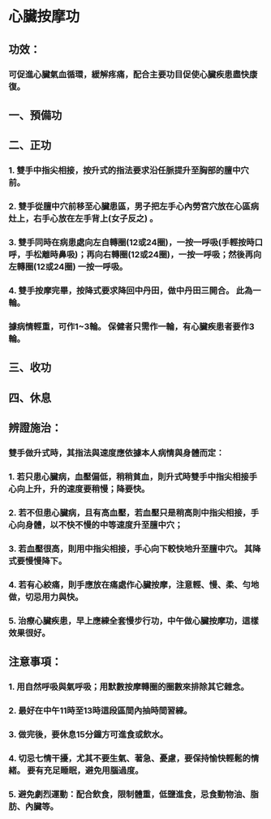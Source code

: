 # 心臟按摩功
## 功效： 
### 可促進心臟氣血循環，緩解疼痛，配合主要功目促使心臟疾患盡快康復。

## 一、預備功
## 二、正功
### 1. 雙手中指尖相接，按升式的指法要求沿任脈提升至胸部的膻中穴前。
### 2. 雙手從膻中穴前移至心臟患區，男子把左手心內勞宮穴放在心區病灶上，右手心放在左手背上(女子反之) 。
### 3. 雙手同時在病患處向左自轉圈(12或24圈)，一按一呼吸(手輕按時口呼，手松離時鼻吸)；再向右轉圈(12或24圈)，一按一呼吸；然後再向左轉圈(12或24圈) 一按一呼吸。
### 4. 雙手按摩完畢，按降式要求降回中丹田，做中丹田三開合。 此為一輪。
### 據病情輕重，可作1~3輪。 保健者只需作一輪，有心臟疾患者要作3輪。
## 三、收功
## 四、休息

## 辨證施治：
### 雙手做升式時，其指法與速度應依據本人病情與身體而定：
### 1. 若只患心臟病，血壓偏低，稍稍貧血，則升式時雙手中指尖相接手心向上升，升的速度要稍慢；降要快。 
### 2. 若不但患心臟病，且有高血壓，若血壓只是稍高則中指尖相接，手心向身體，以不快不慢的中等速度升至膻中穴；
### 3. 若血壓很高，則用中指尖相接，手心向下較快地升至膻中穴。 其降式要慢慢降下。
### 4. 若有心絞痛，則手應放在痛處作心臟按摩，注意輕、慢、柔、勻地做，切忌用力與快。
### 5. 治療心臟疾患，早上應練全套慢步行功，中午做心臟按摩功，這樣效果很好。

## 注意事項：
### 1. 用自然呼吸與氣呼吸；用默數按摩轉圈的圈數來排除其它雜念。
### 2. 最好在中午11時至13時這段區間內抽時間習練。 
### 3. 做完後，要休息15分鐘方可進食或飲水。
### 4. 切忌七情干擾，尤其不要生氣、著急、憂慮，要保持愉快輕鬆的情緒。 要有充足睡眠，避免用腦過度。
### 5. 避免劇烈運動：配合飲食，限制體重，低鹽進食，忌食動物油、脂肪、內臟等。
